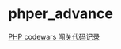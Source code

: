 # phper_advance

[PHP codewars 闯关代码记录](https://github.com/henrysun1015/phper_advance/tree/master/CodeWars)

